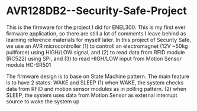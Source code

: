 # AVR128DB2--Security-Safe-Project

This is the firmware for the project I did for ENEL300. This is my first ever firmware application, so there are still a lot of comments I leave behind as learning reference materials for myself later.
In this project of Security Safe, we use an AVR microcontroller 
    (1) to controll an electromagnet (12V ~50kg pullforce) using HIGH/LOW signal, and 
    (2) to read data from RFID module (RC522) using SPI, and
    (3) to read HIGH/LOW input from Motion Sensor module HC-SR501

The firmware design is to base on State Machine pattern. The main feature is to have 2 states: WAKE and SLEEP
    (1) when WAKE, the system checks data from RFID and motion sensor modules as in polling pattern.
    (2) when SLEEP, the system uses data from Motion Sensor as external interrupt source to wake the system up

